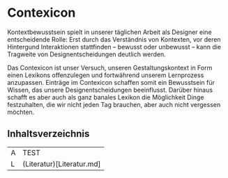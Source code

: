 # Contexicon

Kontextbewusstsein spielt in unserer täglichen Arbeit als Designer eine entscheidende Rolle: Erst durch das Verständnis von Kontexten, vor deren Hintergund Interaktionen stattfinden – bewusst oder unbewusst – kann die Tragweite von Designentscheidungen deutlich werden.

Das Contexicon ist unser Versuch, unseren Gestaltungskontext in Form einen Lexikons offenzulegen und fortwährend unserem Lernprozess anzupassen. Einträge im Contexicon schaffen somit ein Bewusstsein für Wissen, das unsere Designentscheidungen beeinflusst. Darüber hinaus schafft es aber auch als ganz banales Lexikon die Möglichkeit Dinge festzuhalten, die wir nicht jeden Tag brauchen, aber auch nicht vergessen möchten.


## Inhaltsverzeichnis
|  |  |
|:--|:--|
| A | TEST |
| L | (Literatur)[Literatur.md] |
